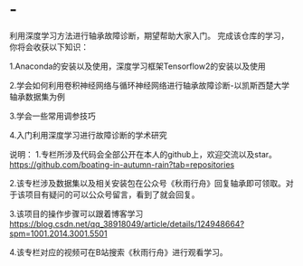 # -
利用深度学习方法进行轴承故障诊断，期望帮助大家入门。
完成该仓库的学习，你将会收获以下知识：

1.Anaconda的安装以及使用，深度学习框架Tensorflow2的安装以及使用

2.学会如何利用卷积神经网络与循环神经网络进行轴承故障诊断-以凯斯西楚大学轴承数据集为例

3.学会一些常用调参技巧

4.入门利用深度学习进行故障诊断的学术研究

说明：
1.专栏所涉及代码会全部公开在本人的github上，欢迎交流以及star。
https://github.com/boating-in-autumn-rain?tab=repositories

2.该专栏涉及数据集以及相关安装包在公众号《秋雨行舟》回复轴承即可领取。对于该项目有疑问的可以公众号留言，看到了就会回复。

3.该项目的操作步骤可以跟着博客学习
https://blog.csdn.net/qq_38918049/article/details/124948664?spm=1001.2014.3001.5501

4.该专栏对应的视频可在B站搜索《秋雨行舟》进行观看学习。


